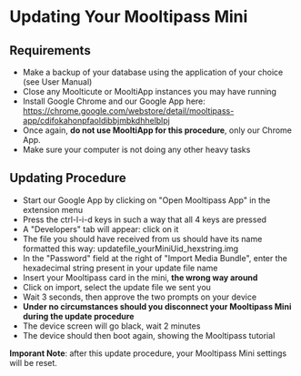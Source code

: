 Updating Your Mooltipass Mini
=============================
    
Requirements
------------
- Make a backup of your database using the application of your choice (see User Manual)  
- Close any Moolticute or MooltiApp instances you may have running  
- Install Google Chrome and our Google App here: https://chrome.google.com/webstore/detail/mooltipass-app/cdifokahonpfaoldibbjmbkdhhelblpj  
- Once again, **do not use MooltiApp for this procedure**, only our Chrome App.
- Make sure your computer is not doing any other heavy tasks  
  
Updating Procedure
------------------
- Start our Google App by clicking on "Open Mooltipass App" in the extension menu  
- Press the ctrl-l-i-d keys in such a way that all 4 keys are pressed  
- A "Developers" tab will appear: click on it  
- The file you should have received from us should have its name formatted this way: updatefile_yourMiniUid_hexstring.img  
- In the "Password" field at the right of "Import Media Bundle", enter the hexadecimal string present in your update file name  
- Insert your Mooltipass card in the mini, **the wrong way around**  
- Click on import, select the update file we sent you  
- Wait 3 seconds, then approve the two prompts on your device  
- **Under no circumstances should you disconnect your Mooltipass Mini during the update procedure**  
- The device screen will go black, wait 2 minutes  
- The device should then boot again, showing the Mooltipass tutorial

**Imporant Note**: after this update procedure, your Mooltipass Mini settings will be reset.
